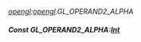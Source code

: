 _[opengl](../../modules/opengl/opengl-module.md):[opengl](../../modules/opengl/opengl-module.md).GL\_OPERAND2\_ALPHA_
##### Const GL\_OPERAND2\_ALPHA:[Int](../../modules/wonkey/wonkey-types-int.md)
